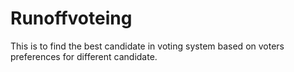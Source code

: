 # Runoffvoteing
This is to find the best candidate in voting system based on voters preferences for different candidate.
